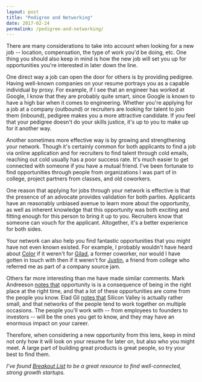 ```yaml
---
layout: post
title: "Pedigree and Networking"
date: 2017-02-24
permalink: /pedigree-and-networking/
---
```


There are many considerations to take into account when looking for a new job -- location, compensation, the type of work you'd be doing, etc. One thing you should also keep in mind is how the new job will set you up for opportunities you're interested in later down the line.

One direct way a job can open the door for others is by providing pedigree. Having well-known companies on your resume portrays you as a capable individual by proxy. For example, if I see that an engineer has worked at Google, I know that they are probably quite smart, since Google is known to have a high bar when it comes to engineering. Whether you're applying for a job at a company (outbound) or recruiters are looking for talent to join them (inbound), pedigree makes you a more attractive candidate. If you feel that your pedigree doesn't do your skills justice, it's up to you to make up for it another way.

Another sometimes more effective way is by growing and strengthening your network. Though it's certainly common for both applicants to find a job via online application and for recruiters to find talent through cold emails, reaching out cold usually has a poor success rate. It's much easier to get connected with someone if you have a mutual friend. I've been fortunate to find opportunities through people from organizations I was part of in college, project partners from classes, and old coworkers.

One reason that applying for jobs through your network is effective is that the presence of an advocate provides validation for both parties. Applicants have an reasonably unbiased avenue to learn more about the opportunity, as well as inherent knowledge that this opportunity was both exciting and fitting enough for this person to bring it up to you. Recruiters know that someone can vouch for the applicant. Altogether, it's a better experience for both sides.

Your network can also help you find fantastic opportunities that you might have not even known existed. For example, I probably wouldn't have heard about [Color](https://www.color.com) if it weren't for [Gilad](https://www.linkedin.com/in/giladmishne), a former coworker, nor would I have gotten in touch with then if it weren't for [Justin](https://www.linkedin.com/in/justin-wang-24394a13), a friend from college who referred me as part of a company source jam.

Others far more interesting than me have made similar comments. Mark Andreeson [notes that](http://pmarchive.com/guide_to_career_planning_part1.html) opportunity is is a consequence of being in the right place at the right time, and that a lot of these opportunities are come from the people you know. Elad Gil [notes that](http://blog.eladgil.com/2015/03/career-decisions.html) Silicon Valley is actually rather small, and that networks of the people tend to work together on multiple occasions. The people you'll work with -- from employees to founders to investors -- will be the ones you get to know, and they may have an enormous impact on your career.

Therefore, when considering a new opportunity from this lens, keep in mind not only how it will look on your resume for later on, but also who you might meet. A large part of building great products is great people, so try your best to find them.

_I've found [Breakout List](https://breakoutlist.com) to be a great resource to find well-connected, strong growth startups._

